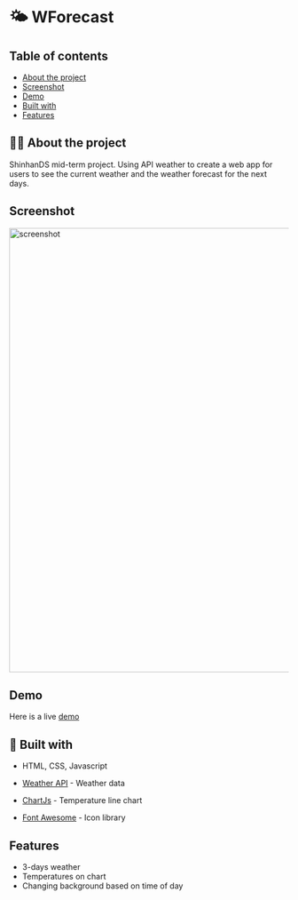 # 🌤 WForecast

## Table of contents

- [About the project](#-about-the-project)
- [Screenshot](#screenshot)
- [Demo](#demo)
- [Built with](#-built-with)
- [Features](#features)

## 👨‍💻 About the project

ShinhanDS mid-term project. Using API weather to create a web app for users to see the current weather and the weather forecast for the next days.

## Screenshot

<img width="800" alt="screenshot" src="">

## Demo

Here is a live [demo]

[demo]: https://phongli.github.io/Js-Weather-ForeCast/


## 🚀 Built with

- HTML, CSS, Javascript

- [Weather API] - Weather data

  [weather api]: https://www.weatherapi.com/

- [ChartJs] - Temperature line chart 
  
  [chartjs]: https://www.chartjs.org/docs/latest/

- [Font Awesome] - Icon library

  [font awesome]: https://fontawesome.com/

## Features
- 3-days weather
- Temperatures on chart
- Changing background based on time of day
